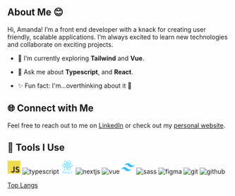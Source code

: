 ## About Me :blush:

Hi, Amanda! I’m a front end developer with a knack for creating user friendly, scalable applications. I’m always excited to learn new technologies and collaborate on exciting projects.

- :compass: I’m currently exploring **Tailwind** and **Vue**.
<!-- - :handshake: I’m looking to collaborate on **open-source projects** and **innovative web applications**. -->
- :speech_balloon: Ask me about **Typescript**, and **React**.
<!-- - :mailbox: How to reach me: [silentbob@example.com](silentbob@example.com) -->
- :sparkles: Fun fact: I'm...overthinking about it :thinking:

<!-- ## :books: My Writing & Content

I also enjoy sharing my knowledge through writing and blogging. Here are some of my latest posts:

- :memo: [Getting Started with Web Automation](https://medium.com/@silentBob/getting-started-with-web-automation) - An introduction to automating web tasks using Python and Selenium.
- :book: [Building Scalable Web Applications](https://medium.com/@silentBob/building-scalable-web-applications) - A guide to best practices for developing scalable and maintainable web applications.
- :spiral_note_pad: [Data Visualization with Python](https://medium.com/@silentBob/data-visualization-with-python) - Exploring the power of data visualization using Python libraries. -->

## :globe_with_meridians: Connect with Me

Feel free to reach out to me on [LinkedIn](https://www.linkedin.com/in/amanda-tibell/) or check out my [personal website](https://amandatibell.vercel.app/).

## :toolbox: Tools I Use

<p align="left">
<img src="https://raw.githubusercontent.com/devicons/devicon/master/icons/javascript/javascript-original.svg" alt="javascript" width="30" height="30"/>
<img src="https://cdn.jsdelivr.net/gh/devicons/devicon/icons/typescript/typescript-original.svg" alt="typescript" width="30" height="30"/>
<img src="https://raw.githubusercontent.com/devicons/devicon/master/icons/react/react-original-wordmark.svg" alt="react" width="30" height="30"/>
<img src="https://cdn.jsdelivr.net/gh/devicons/devicon/icons/nextjs/nextjs-original.svg" alt="nextjs" width="30" height="30"/>
<img src="https://cdn.jsdelivr.net/gh/devicons/devicon/icons/vuejs/vuejs-original.svg" alt="vue" width="30" height="30"/>
<img src="https://raw.githubusercontent.com/devicons/devicon/master/icons/tailwindcss/tailwindcss-original.svg" alt="tailwind" width="30" height="30"/>
<img src="https://cdn.jsdelivr.net/gh/devicons/devicon/icons/sass/sass-original.svg" alt="sass" width="30" height="30"/>
<img src="https://cdn.jsdelivr.net/gh/devicons/devicon/icons/figma/figma-original.svg" alt="figma" width="30" height="30"/>
<img src="https://cdn.jsdelivr.net/gh/devicons/devicon/icons/git/git-original.svg" alt="git" width="30" height="30"/>
<img src="https://cdn.jsdelivr.net/gh/devicons/devicon/icons/github/github-original-wordmark.svg" alt="github" width="30" height="30"/>
</p>

[Top Langs](https://github-readme-stats.vercel.app/api/top-langs/?username=anuraghazra&layout=compact)

